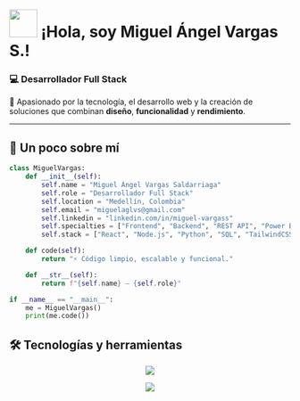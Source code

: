 <h1><img src="https://media.giphy.com/media/hvRJCLFzcasrR4ia7z/giphy.gif" width="50"> ¡Hola, soy <b>Miguel Ángel Vargas S.</b>!</h1>
<h3>💻 Desarrollador Full Stack</h3>
<p>🚀 Apasionado por la tecnología, el desarrollo web y la creación de soluciones que combinan <b>diseño</b>, <b>funcionalidad</b> y <b>rendimiento</b>.</p>

---

<h2>🧠 Un poco sobre mí</h2>

```python
class MiguelVargas:
    def __init__(self):
        self.name = "Miguel Ángel Vargas Saldarriaga"
        self.role = "Desarrollador Full Stack"
        self.location = "Medellín, Colombia"
        self.email = "miguelaglvs@gmail.com"
        self.linkedin = "linkedin.com/in/miguel-vargass"
        self.specialties = ["Frontend", "Backend", "REST API", "Power BI", "UX"]
        self.stack = ["React", "Node.js", "Python", "SQL", "TailwindCSS"]

    def code(self):
        return "⚡ Código limpio, escalable y funcional."

    def __str__(self):
        return f"{self.name} — {self.role}"

if __name__ == "__main__":
    me = MiguelVargas()
    print(me.code())

```

<h2>🛠️ Tecnologías y herramientas</h2>
<p align="center">
  <img src="https://skillicons.dev/icons?i=html,css,js,react,nodejs,express,python,mysql,git,github,tailwind,vscode,powerbi" />
</p>

<p align="center">
  <img src="https://komarev.com/ghpvc/?username=MiguelAglVs&label=Visitas&color=6C63FF&style=flat">
</p>


